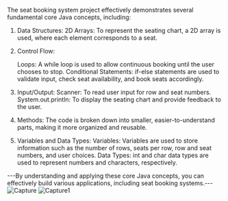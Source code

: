 The seat booking system project effectively demonstrates several fundamental core Java concepts, including:

1. Data Structures:
    2D Arrays: To represent the seating chart, a 2D array is used, where each element corresponds to a seat.
2. Control Flow:
   
    Loops: A while loop is used to allow continuous booking until the user chooses to stop.
    Conditional Statements: if-else statements are used to validate input, check seat availability, and book seats accordingly.
3. Input/Output:
    Scanner: To read user input for row and seat numbers.
    System.out.println: To display the seating chart and provide feedback to the user.
4. Methods:
    The code is broken down into smaller, easier-to-understand parts, making it more organized and reusable.
5. Variables and Data Types:
    Variables: Variables are used to store information such as the number of rows, seats per row, row and seat numbers, and user choices.
    Data Types: int and char data types are used to represent numbers and characters, respectively.


---By understanding and applying these core Java concepts, you can effectively build various applications, including seat booking systems.---
![Capture](https://github.com/user-attachments/assets/12edbf26-f550-4e5b-b7bf-2dbbe929a4e4)
![Capture1](https://github.com/user-attachments/assets/0a49dff6-ab0e-47cf-a254-6391ef640156)
